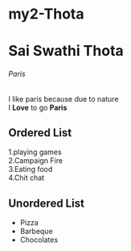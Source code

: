 # my2-Thota
# Sai Swathi Thota
###### Paris
I like paris because due to nature <br>
I **Love** to go **Paris**
## Ordered List
1.playing games<br>
2.Campaign Fire<br>
3.Eating food<br>
4.Chit chat<br>

## Unordered List
* Pizza
* Barbeque
* Chocolates

    
